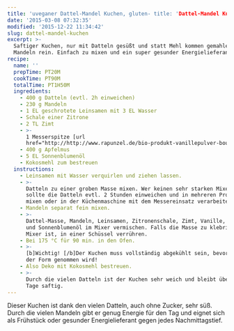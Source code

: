 ```yaml
---
title: 'uveganer Dattel-Mandel Kuchen, gluten- title: 'Dattel-Mandel Kuchen, gluten- & zuckerfrei' zuckerfrei'
date: '2015-03-08 07:32:35'
modified: '2015-12-22 11:34:42'
slug: dattel-mandel-kuchen
excerpt: >-
  Saftiger Kuchen, nur mit Datteln gesüßt und statt Mehl kommen gemahlene
  Mandeln rein. Einfach zu mixen und ein super gesunder Energielieferant!
recipe:
  name: ''
  prepTime: PT20M
  cookTime: PT90M
  totalTime: PT1H50M
  ingredients:
    - 400 g Datteln (evtl. 2h einweichen)
    - 230 g Mandeln
    - 1 EL geschrotete Leinsamen mit 3 EL Wasser
    - Schale einer Zitrone
    - 2 TL Zimt
    - >-
      1 Messerspitze [url
      href="http://http://www.rapunzel.de/bio-produkt-vanillepulver-bourbon--1460370.html"]Vanille[/url]
    - 400 g Apfelmus
    - 5 EL Sonnenblumenöl
    - Kokosmehl zum bestreuen
  instructions:
    - Leinsamen mit Wasser verquirlen und ziehen lassen.
    - >-
      Datteln zu einer groben Masse mixen. Wer keinen sehr starken Mixer hat,
      sollte die Datteln evtl. 2 Stunden einweichen und in mehreren Protionen
      mixen oder in der Küchenmaschine mit dem Messereinsatz verarbeiten.
    - Mandeln separat fein mixen.
    - >-
      Dattel-Masse, Mandeln, Leinsamen, Zitronenschale, Zimt, Vanille, Apfelmus
      und Sonnenblumenöl im Mixer vermischen. Falls die Masse zu klebrig für den
      Mixer ist, in einer Schüssel verrühren.
    - Bei 175 °C für 90 min. in den Ofen.
    - >-
      [b]Wichtig! [/b]Der Kuchen muss vollständig abgekühlt sein, bevor er aus
      der Form genommen wird!
    - Also Deko mit Kokosmehl bestreuen.
    - >-
      Durch die vielen Datteln ist der Kuchen sehr weich und bleibt über mehrere
      Tage saftig.
---
```


Dieser Kuchen ist dank den vielen Datteln, auch ohne Zucker, sehr süß. Durch die vielen Mandeln gibt er genug Energie für den Tag und eignet sich als Frühstück oder gesunder Energielieferant gegen jedes Nachmittagstief.
